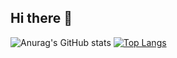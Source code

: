 ## Hi there 👋
![Anurag's GitHub stats](https://github-readme-stats.vercel.app/api?username=BrunoAttina&show_icons=true&theme=merko)  [![Top Langs](https://github-readme-stats.vercel.app/api/top-langs/?username=BrunoAttina&layout=compact)](https://github.com/BrunoAttina/github-readme-stats)

<!--
**BrunoAttina/BrunoAttina** is a ✨ _special_ ✨ repository because its `README.md` (this file) appears on your GitHub profile.

Here are some ideas to get you started:

- 🔭 I’m currently working on ...
- 🌱 I’m currently learning ...
- 👯 I’m looking to collaborate on ...
- 🤔 I’m looking for help with ...
- 💬 Ask me about ...
- 📫 How to reach me: ...
- 😄 Pronouns: ...
- ⚡ Fun fact: ...
-->
